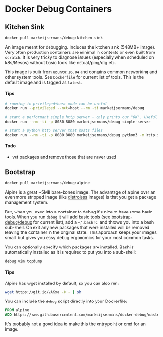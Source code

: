 Docker Debug Containers
=======================

## Kitchen Sink

`docker pull markeijsermans/debug:kitchen-sink`

An image meant for debugging. Includes the kitchen sink (548MB+ image). Very often production containers are minimal in contents or even built from `scratch`. It is very tricky to diagnose issues (especially when scheduled on k8s/Mesos) without basic tools like netcat/ping/dig etc.  

This image is built from `ubuntu:16.04` and contains common networking and other system tools. See `Dockerfile` for current list of tools. This is the default image and is tagged as `latest`.

#### Tips
```sh
# running in privileged+host mode can be useful
docker run --privileged --net=host --rm -ti markeijsermans/debug

# start a performant simple http server - only prints our "OK". Useful for load testing
docker run --rm -ti -p 8080:8080 markeijsermans/debug simple-server

# start a python http server that hosts files
docker run --rm -ti -p 8080:8080 markeijsermans/debug python3 -m http.server
```

#### Todo
* vet packages and remove those that are never used


## Bootstrap

`docker pull markeijsermans/debug:alpine`

Alpine is a great ~5MB bare-bones image. The advantage of alpine over an even more stripped image (like [distroless](https://github.com/GoogleCloudPlatform/distroless) images) is that you get a package management system.  

But, when you exec into a container to debug it's nice to have some basic tools. When you run `debug` it will add basic tools (see [bootstrap-debug/debug](bootstrap-debug/debug) for current list), add a `~/.bashrc`, and throws you into a bash sub-shell. On exit any new packages that were installed will be removed leaving the container in the original state. This approach keeps your images small, but gives you easy debug ergonomics for your most common tasks.

You can optionally specify which packages are installed. Bash is automatically installed as it is required to put you into a sub-shell:

```sh
debug vim tcpdump
```

#### Tips

Alpine has wget installed by default, so you can also run: 

```sh
wget https://git.io/vAKxa -O - | sh
```

You can include the `debug` script directly into your Dockerfile:

```dockerfile
FROM alpine
ADD https://raw.githubusercontent.com/markeijsermans/docker-debug/master/bootstrap-debug/debug /bin/debug
```

It's probably not a good idea to make this the entrypoint or cmd for an image.  
